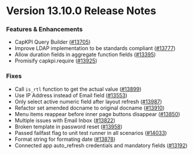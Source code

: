 # Version 13.10.0 Release Notes

### Features & Enhancements
- CapKPI Query Builder ([#13705](https://github.com/capkpi/capkpi/pull/13705))
- Improve LDAP implementation to be standards compliant ([#13777](https://github.com/capkpi/capkpi/pull/13777))
- Allow duration fields in aggregate function fields ([#13395](https://github.com/capkpi/capkpi/pull/13395))
- Promisify capkpi.require ([#13925](https://github.com/capkpi/capkpi/pull/13925))

### Fixes
- Call `is_rtl` function to get the actual value ([#13899](https://github.com/capkpi/capkpi/pull/13899))
- Use IP Address instead of Email field ([#13553](https://github.com/capkpi/capkpi/pull/13553))
- Only select active numeric field after layout refresh ([#13987](https://github.com/capkpi/capkpi/pull/13987))
- Refactor set amended docname to original docname ([#13910](https://github.com/capkpi/capkpi/pull/13910))
- Menu items reappear before inner page buttons disappear ([#13850](https://github.com/capkpi/capkpi/pull/13850))
- Multiple issues with Email Inbox ([#13822](https://github.com/capkpi/capkpi/pull/13822))
- Broken template in password reset ([#13958](https://github.com/capkpi/capkpi/pull/13958))
- Passed failfast flag to unit test runner in all scenarios ([#14033](https://github.com/capkpi/capkpi/pull/14033))
- Format string for formating date ([#13878](https://github.com/capkpi/capkpi/pull/13878))
- Connected app auto_refresh credentials and mandatory fields ([#13192](https://github.com/capkpi/capkpi/pull/13192))